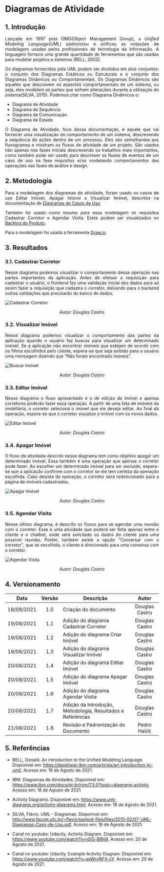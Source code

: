 # Diagramas de Atividade

## 1. Introdução

<p align="justify">
Lançado em 1997 pela OMG(Object Management Group), a <i>Unified Modeling Language</i>(UML) padronizou e unificou as notações de modelagem usadas pelos profissionais de tecnologia da informação. A linguagem fornece uma grande quantidade de ferramentas que são usadas para modelar projetos e sistemas (BELL, 2003).
</p> 

<p align="justify">
Os diagramas fornecidos pela UML podem ser divididos em dois conjuntos: o conjunto dos Diagramas Estáticos ou Estruturais e o conjunto dos Diagramas Dinâmicos ou Comportamentais. Os Diagramas Dinâmicos são aqueles que descrevem os aspectos comportamentais de um sistema, ou seja, eles modelam as partes que sofrem alterações durante a utilização do sistema(SILVA, 2015). Podemos citar como Diagrama Dinâmicos o:
</p>

* Diagrama de Atividade
* Diagrama de Sequência
* Diagrama de Comunicação
* Diagrama de Estado


<p align="justify">
O Diagrama de Atividade, foco dessa documentação, é aquele que vai fornecer uma visualização do comportamento de um sistema, descrevendo a sequência de ações dentro de um processo. Eles são semelhantes aos fluxogramas e mostram os fluxos de atividade de um projeto. São usados não apenas nas fases iniciais descrevendo os trabalhos mais importantes, como também pode ser usado para descrever os fluxos de eventos de um caso de uso na fase requisitos e/ou modelando comportamentos das operações nas fases de análise e design.
</p>

## 2. Metodologia

<p align="justify">
  Para a modelagem dos diagramas de atividade, foram usado os casos de uso Editar Imóvel, Apagar Imóvel e Visualizar Imóvel, descritos na documentação de <a href="https://unbarqdsw2021-1.github.io/2021.1_G04_Cardeal/modelagem/diagrama_casos_de_uso/">Diagramas de Casos de Uso</a>. 
</p>

<p align="justify">
  Também foi usado como insumo para essa modelagem os requisitos Cadastrar Corretor e Agendar Visita. Estes podem ser visualizados no <a href="https://unbarqdsw2021-1.github.io/2021.1_G04_Cardeal/modelagem/backlog_do_produto/">Backlog do Produto</a>.
</p>

Para a modelagem foi usada a ferramenta [Draw.io](https://draw.io).

## 3. Resultados

### 3.1. Cadastrar Corretor
<p align="justify">
  Nesse diagrama podemos visualizar o comportamento dessa operação nas partes importantes da aplicação. Antes de efetuar a requisição para cadastrar o usuário, o frontend faz uma validação inicial dos dados para só assim fazer a requisição que cadastra o corretor, deixando para o backend outras validações que precisarão do banco de dados.
</p>

![Cadastrar Corretor](./diagramas_de_atividade/cadastrar_corretor.svg)
<p align = "center"><i>Autor: Douglas Castro</i></p>

### 3.2. Visualizar Imóvel
<p align="justify">
  Nesse diagrama podemos visualizar o comportamento das partes da aplicação quando o usuário faz buscas para visualizar um determinado imóvel. Se a aplicação não encontrar imóveis que estejam de acordo com os filtros escolhidos pelo cliente, espera-se que seja exibido para o usuário uma mensagem dizendo que "Não foram encontrado imóveis".
</p>

![Buscar Imóvel](./diagramas_de_atividade/buscar_imóvel.svg)
<p align = "center"><i>Autor: Douglas Castro</i></p>


### 3.3. Editar Imóvel
<p align="justify">
  Nesse diagrama o fluxo apresentado é o de edição de imóvel e apenas corretores poderão fazer essa operação. A partir de uma lista de imóveis da imobiliária, o corretor seleciona o imóvel que ele deseja editar. Ao final da operação, espera-se que o corretor visualize o imóvel com os novos dados.
</p>

![Editar Imóvel](./diagramas_de_atividade/editar_imóvel.svg)
<p align = "center"><i>Autor: Douglas Castro</i></p>

### 3.4. Apagar Imóvel

<p align="justify">
  O fluxo de atividade descrito nesse diagrama tem como objetivo apagar um determinado imóvel. Essa também é uma operação que apenas o corretor pode fazer. Ao escolher um determinado imóvel para ser excluido, espera-se que a aplicação confirme com o corretor se ele tem certeza da operação escolhida. Caso desista da operação, o corretor será redirecionado para a página de imóveis cadastrados.
</p>

![Apagar Imóvel](./diagramas_de_atividade/apagar_imovel.svg)
<p align = "center"><i>Autor: Douglas Castro</i></p>

### 3.5. Agendar Visita

<p align="justify">
  Nesse último diagrama, é descrito os fluxos para se agendar uma reunião com o corretor. Essa é uma atividade que poderá ser feita apenas entre o cliente e o chatbot, onde será solicitado os dados do cliente para uma possível reunião. Porém, também existe a opção "Conversar com o corretor", que se escolhida, o cliente é direcionado para uma conversa com o corretor.
</p>

![Agendar Visita](./diagramas_de_atividade/agendar_visitar.svg)
<p align = "center"><i>Autor: Douglas Castro</i></p>

## 4. Versionamento

| Data | Versão | Descrição | Autor |
| :--: | :--: | -- | :--: |
| 18/08/2021 | 1.0 | Criação do documento | Douglas Castro |
| 19/08/2021 | 1.1 | Adição do diagrama Cadastrar Corretor | Douglas Castro |
| 19/08/2021 | 1.2 | Adição do diagrama Criar Imóvel | Douglas Castro |
| 19/08/2021 | 1.3 | Adição do diagrama Visualizar Imóvel | Douglas Castro |
| 20/08/2021 | 1.4 | Adição do diagrama Editar Imóvel | Douglas Castro |
| 20/08/2021 | 1.5 | Adição do diagrama Apagar Imóvel | Douglas Castro |
| 20/08/2021 | 1.6 | Adição do diagrama Agendar Visita | Douglas Castro |
| 20/08/2021 | 1.7 | Adição da Introdução, Metodologia, Resultados e Referências | Douglas Castro |
| 21/08/2021 | 1.8 | Revisão e Padronização do Documento | Pedro Haick |

## 5. Referências

* BELL, Donald. An introduction to the Unified Modeling Language. Disponível em: <a target="_blank" href="https://developer.ibm.com/articles/an-introduction-to-uml/">https://developer.ibm.com/articles/an-introduction-to-uml/</a>. Acesso em: 18 de Agosto de 2021.

* IBM. Diagramas de Atividades. Disponível em: <a target="_blank" href="https://www.ibm.com/docs/pt-br/rsm/7.5.0?topic=diagrams-activity">https://www.ibm.com/docs/pt-br/rsm/7.5.0?topic=diagrams-activity</a>. Acesso em: 18 de Agosto de 2021.
  
* Activity Diagrams. Disponível em: <a target="_blank" href="https://www.uml-diagrams.org/activity-diagrams.html">https://www.uml-diagrams.org/activity-diagrams.html</a>. Acesso em: 18 de Agosto de 2021.
  
* SILVA, Flávio. UML - Diagramas. Disponível em: <a target="_blank" href="http://www.facom.ufu.br/~flavio/swmod-files/files/2015-02/07-UML-Diagramas-Caso-de-Uso.pdf">http://www.facom.ufu.br/~flavio/swmod-files/files/2015-02/07-UML-Diagramas-Caso-de-Uso.pdf</a>. Acesso em: 19 de Agosto de 2021.
  
* Canal no youtube: Udacity. Activity Diagram. Disponível em: <a target="_blank" href="https://www.youtube.com/watch?v=vSjG-B8Ili8">https://www.youtube.com/watch?v=vSjG-B8Ili8</a>. Acesso em: 20 de Agosto de 2021.
  
* Canal no youtube: Udacity. Example Activity Diagram. Disponível em: <a target="_blank" href="https://www.youtube.com/watch?v=qeWrvNFX-cY">https://www.youtube.com/watch?v=qeWrvNFX-cY</a>. Acesso em: 20 de Agosto de 2021.